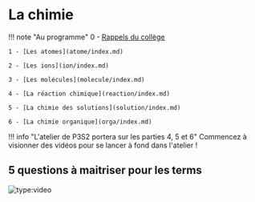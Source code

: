 # La chimie 

!!! note "Au programme"
    0 - [Rappels du collège](college.md)

    1 - [Les atomes](atome/index.md)

    2 - [Les ions](ion/index.md)

    3 - [Les molécules](molecule/index.md)

    4 - [La réaction chimique](reaction/index.md)

    5 - [La chimie des solutions](solution/index.md)
    
    6 - [La chimie organique](orga/index.md)


!!! info "L'atelier de P3S2 portera sur les parties 4, 5 et 6"
    Commencez à visionner des vidéos pour se lancer à fond dans l'atelier !

## 5 questions à maitriser pour les terms
![type:video](https://www.youtube.com/embed/1YRu6DRQ6nI)
